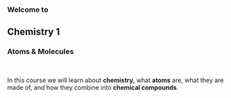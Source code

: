 ### Welcome to

## Chemistry 1

### Atoms & Molecules

<br/>

In this course we will learn about **chemistry**, what **atoms** are, what they are made of, and how they combine into **chemical compounds**.
